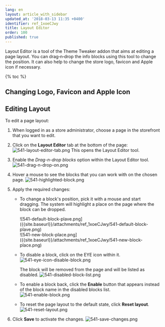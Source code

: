 ```yaml
---
lang: en
layout: article_with_sidebar
updated_at: '2018-03-13 11:35 +0400'
identifier: ref_1xoeCJwy
title: Layout Editor
order: 100
published: true
---
```

Layout Editor is a tool of the Theme Tweaker addon that aims at editing a page layout. You can drag‑n‑drop the info blocks using this tool to change the position. It can also help to change the store logo, favicon and Apple icon if necessary.

{% toc %}

## Changing Logo, Favicon and Apple Icon

## Editing Layout

To edit a page layout:

1. When logged in as a store administrator, choose a page in the storefront that you want to edit.
2. Click on the **Layout Editor** tab at the bottom of the page: 
   ![541-layout-editor-tab.png]({{site.baseurl}}/attachments/ref_1xoeCJwy/541-layout-editor-tab.png)
   This opens the Layout Editor tool.
   
3. Enable the _Drag-n-drop blocks_ option within the Layout Editor tool.
   ![541-drag-n-drop-on.png]({{site.baseurl}}/attachments/ref_1xoeCJwy/541-drag-n-drop-on.png)
4. Hover a mouse to see the blocks that you can work with on the chosen page.
   ![541-highlighted-block.png]({{site.baseurl}}/attachments/ref_1xoeCJwy/541-highlighted-block.png)

5. Apply the required changes:
   * To change a block's position, pick it with a mouse and start dragging. The system will highlight a place on the page where the block can be dropped.
     
     <div class="ui stackable two column grid">
        <div class="column" markdown="span">![541-default-block-plave.png]({{site.baseurl}}/attachments/ref_1xoeCJwy/541-default-block-plave.png)</div>
        <div class="column" markdown="span">![541-new-block-place.png]({{site.baseurl}}/attachments/ref_1xoeCJwy/541-new-block-place.png)</div>
     </div>
     
    * To disable a block, click on the EYE icon within it.
      ![541-eye-icon-disable-block.png]({{site.baseurl}}/attachments/ref_1xoeCJwy/541-eye-icon-disable-block.png)
   
      The block will be removed from the page and will be listed as disabled.
      ![541-disabled-block-list.png]({{site.baseurl}}/attachments/ref_1xoeCJwy/541-disabled-block-list.png)
      
   * To enable a block back, click the **Enable** button that appears instead of the block name in the disabled blocks list. 
     ![541-enable-block.png]({{site.baseurl}}/attachments/ref_1xoeCJwy/541-enable-block.png)
     
   * To reset the page layout to the default state, click **Reset layout**.
     ![541-reset-layout.png]({{site.baseurl}}/attachments/ref_1xoeCJwy/541-reset-layout.png)

6. Click **Save** to activate the changes.
   ![541-save-changes.png]({{site.baseurl}}/attachments/ref_1xoeCJwy/541-save-changes.png)

